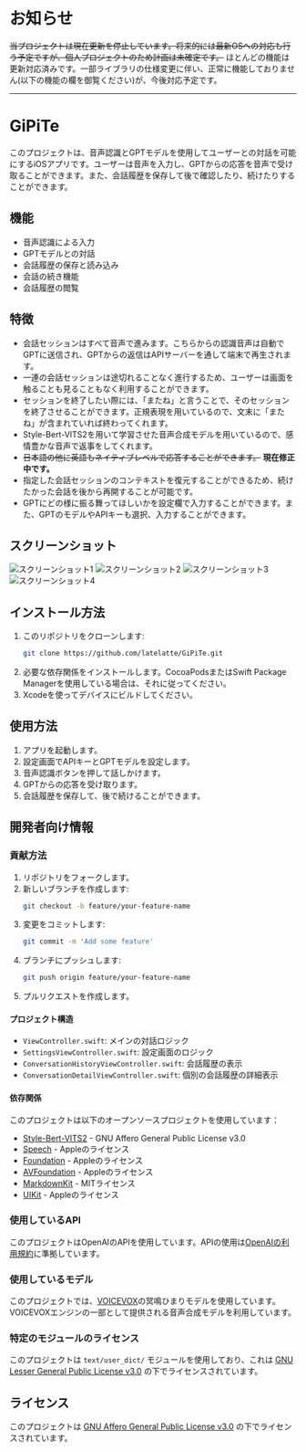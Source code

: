# お知らせ

~~当プロジェクトは現在更新を停止しています。将来的には最新OSへの対応も行う予定ですが、個人プロジェクトのため計画は未確定です。~~
ほとんどの機能は更新対応済みです。一部ライブラリの仕様変更に伴い、正常に機能しておりません(以下の機能の欄を御覧ください)が、今後対応予定です。

---

# GiPiTe

このプロジェクトは、音声認識とGPTモデルを使用してユーザーとの対話を可能にするiOSアプリです。ユーザーは音声を入力し、GPTからの応答を音声で受け取ることができます。また、会話履歴を保存して後で確認したり、続けたりすることができます。

## 機能

- 音声認識による入力
- GPTモデルとの対話
- 会話履歴の保存と読み込み
- 会話の続き機能
- 会話履歴の閲覧

## 特徴
- 会話セッションはすべて音声で進みます。こちらからの認識音声は自動でGPTに送信され、GPTからの返信はAPIサーバーを通して端末で再生されます。
- 一連の会話セッションは途切れることなく進行するため、ユーザーは画面を触ることも見ることもなく利用することができます。
- セッションを終了したい際には、「またね」と言うことで、そのセッションを終了させることができます。正規表現を用いているので、文末に「またね」が含まれていれば終わってくれます。
- Style-Bert-VITS2を用いて学習させた音声合成モデルを用いているので、感情豊かな音声で返事をしてくれます。
- ~~日本語の他に英語もネイティブレベルで応答することができます。~~  **現在修正中です。**
- 指定した会話セッションのコンテキストを復元することができるため、続けたかった会話を後から再開することが可能です。
- GPTにどの様に振る舞ってほしいかを設定欄で入力することができます。また、GPTのモデルやAPIキーも選択、入力することができます。

## スクリーンショット

![スクリーンショット1](Resources/splashscreen.jpeg)
![スクリーンショット2](Resources/main-screen.jpeg)
![スクリーンショット3](Resources/settings-screen.jpeg)
![スクリーンショット4](Resources/history-view.jpeg)



## インストール方法

1. このリポジトリをクローンします:
    ```sh
    git clone https://github.com/latelatte/GiPiTe.git
    ```
2. 必要な依存関係をインストールします。CocoaPodsまたはSwift Package Managerを使用している場合は、それに従ってください。
3. Xcodeを使ってデバイスにビルドしてください。


## 使用方法

1. アプリを起動します。
2. 設定画面でAPIキーとGPTモデルを設定します。
3. 音声認識ボタンを押して話しかけます。
4. GPTからの応答を受け取ります。
5. 会話履歴を保存して、後で続けることができます。

## 開発者向け情報

### 貢献方法

1. リポジトリをフォークします。
2. 新しいブランチを作成します:
    ```sh
    git checkout -b feature/your-feature-name
    ```
3. 変更をコミットします:
    ```sh
    git commit -m 'Add some feature'
    ```
4. ブランチにプッシュします:
    ```sh
    git push origin feature/your-feature-name
    ```
5. プルリクエストを作成します。

#### プロジェクト構造

- `ViewController.swift`: メインの対話ロジック
- `SettingsViewController.swift`: 設定画面のロジック
- `ConversationHistoryViewController.swift`: 会話履歴の表示
- `ConversationDetailViewController.swift`: 個別の会話履歴の詳細表示

#### 依存関係

このプロジェクトは以下のオープンソースプロジェクトを使用しています：

- [Style-Bert-VITS2](https://github.com/litagin02/Style-Bert-VITS2) - GNU Affero General Public License v3.0
- [Speech](https://developer.apple.com/documentation/speech) - Appleのライセンス
- [Foundation](https://developer.apple.com/documentation/foundation) - Appleのライセンス
- [AVFoundation](https://developer.apple.com/documentation/avfoundation) - Appleのライセンス
- [MarkdownKit](https://github.com/bmoliveira/MarkdownKit) - MITライセンス
- [UIKit](https://developer.apple.com/documentation/uikit) - Appleのライセンス

### 使用しているAPI

このプロジェクトはOpenAIのAPIを使用しています。APIの使用は[OpenAIの利用規約](https://openai.com/terms)に準拠しています。

### 使用しているモデル

このプロジェクトでは、[VOICEVOX](https://voicevox.hiroshiba.jp/)の冥鳴ひまりモデルを使用しています。VOICEVOXエンジンの一部として提供される音声合成モデルを利用しています。

### 特定のモジュールのライセンス

このプロジェクトは `text/user_dict/` モジュールを使用しており、これは [GNU Lesser General Public License v3.0](LGPL_LICENSE) の下でライセンスされています。

## ライセンス

このプロジェクトは [GNU Affero General Public License v3.0](LICENSE) の下でライセンスされています。
